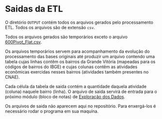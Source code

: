 # Saidas da ETL

O diretório `OUTPUT` contém todos os arquivos gerados pelo processamento ETL. Todos os arquivos são de extensão `csv`.

Todos os arquivos gerados são temporários exceto o arquivo [600Pivot_Flat.csv](https://github.com/LabPEC/ProjetoAnaliseDados/blob/main/02Explorar/INPUT/600Pivot_Flat.csv).

Os arquivos temporários servem para acompanhamento da evolução do processamento das bases originais até produzir um arquivo contendo uma tabela cujas linhas contêm os bairros da Grande Vitória (mapeadas para os códigos de bairros do IBGE) e cujas colunas contêm as atividades econômicas exercidas nesses bairros (atividades também presentes no CNAE).

Cada célula da tabela de saida contém a quantidade daquela atividade (coluna) naquele bairro (linha). O arquivo de saida servirá de entrada para o próximo módulo (bloco de notas) de [Exploração dos Dados](https://github.com/LabPEC/ProjetoAnaliseDados/tree/main/02Explorar).

Os arquivos de saida não aparecem aqui no repositório. Para enxergá-los é necessário rodar o programa em sua maquína.


